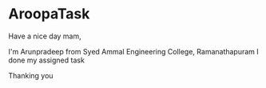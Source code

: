 # AroopaTask

Have a nice day mam,

I'm Arunpradeep from Syed Ammal Engineering College, Ramanathapuram
I done my assigned task

Thanking you
